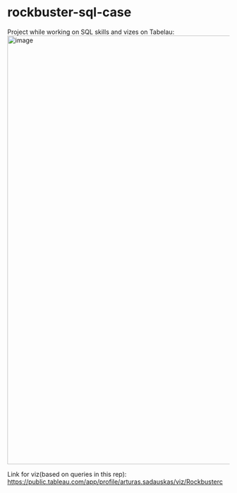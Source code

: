 # rockbuster-sql-case
Project while working on SQL skills and vizes on Tabelau:
<img width="971" alt="image" src="https://user-images.githubusercontent.com/106022443/204129813-0b4c9071-81af-4368-94f5-2b1eccdec420.png">



Link for viz(based on queries in this rep): https://public.tableau.com/app/profile/arturas.sadauskas/viz/Rockbusterc
